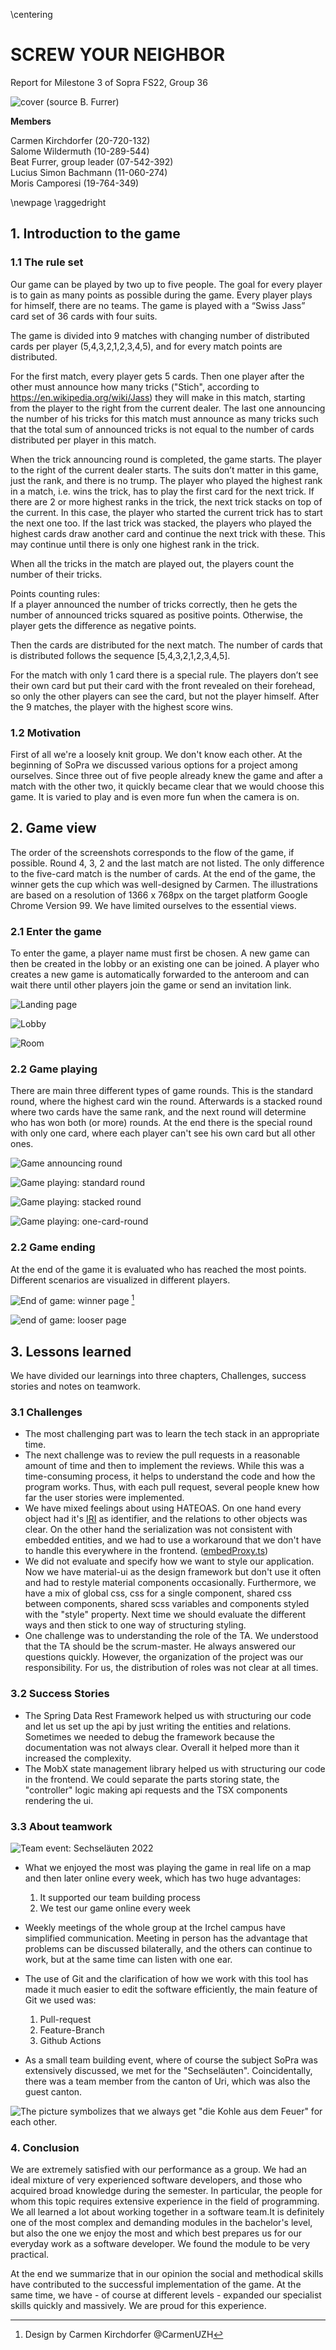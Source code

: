 \centering

# SCREW YOUR NEIGHBOR

Report for Milestone 3 of Sopra FS22, Group 36

![cover (source B. Furrer)](../img/titelbild.jpg)

**Members**

Carmen Kirchdorfer (20-720-132)  
Salome Wildermuth (10-289-544)  
Beat Furrer, group leader (07-542-392)  
Lucius Simon Bachmann (11-060-274)  
Moris Camporesi (19-764-349)

\newpage
\raggedright
## 1.  Introduction to the game

### 1.1 The rule set
Our game can be played by two up to five people. The goal for every player is to gain as 
many points as possible during the game. Every player plays for himself, 
there are no teams. The game is played with a “Swiss Jass” card set of 36 cards with four suits.

The game is divided into 9 matches with changing number of distributed cards per player 
(5,4,3,2,1,2,3,4,5), and for every match points are distributed.

For the first match, every player gets 5 cards. 
Then one player after the other must announce how many tricks ("Stich", according to https://en.wikipedia.org/wiki/Jass) 
they will make in this match, 
starting from the player to the right from the current dealer. 
The last one announcing the number of his tricks for this match must announce as many tricks such that the total 
sum of announced tricks is not equal to the number of cards distributed per player in this match.


When the trick announcing round is completed, the game starts. The player to the right of the current dealer starts. 
The suits don’t matter in this game, just the rank, and there is no trump. The player who played the highest 
rank in a match, i.e. wins the trick, has to play the first card for the next trick.
If there are 2 or more highest ranks in the trick, the next trick stacks on top of the current. In this case, 
the player who started the current trick has to start the next one too. If the last trick was stacked, the players 
who played the highest cards draw another card and continue the next trick with these. This may continue until 
there is only one highest rank in the trick.

When all the tricks in the match are played out, the players count the number of their tricks.


Points counting rules:\
If a player announced the number of tricks correctly, then he gets the number of announced tricks squared as 
positive points. Otherwise, the player gets the difference as negative points.

Then the cards are distributed for the next match. The number 
of cards that is distributed follows the sequence [5,4,3,2,1,2,3,4,5].

For the match with only 1 card there is a special rule. The players don’t see their own card but put their card 
with the front revealed on their forehead, so only the other players can see the card, but not the player himself. 
After the 9 matches, the player with the highest score wins.

### 1.2 Motivation
First of all we're a loosely knit group. We don't know each other. At the beginning of SoPra we discussed various 
options for a project among ourselves. Since three out of five people 
already knew the game and after a match with the other two, it quickly became clear that we would choose this game. 
It is varied to play and is even more fun when the camera is on.

## 2. Game view
The order of the screenshots corresponds to the flow of the game, if possible. Round 4, 3, 2 and the last match 
are not listed. The only difference to the five-card match is the number of cards.
At the end of the game, the winner gets the cup which was well-designed by Carmen.
The illustrations are based on a resolution of 1366 x 768px on the target platform Google Chrome Version 99. 
We have limited ourselves to the essential views.

### 2.1 Enter the game
To enter the game, a player name must first be chosen. A new game can then be created in the lobby or an existing 
one can be joined. A player who creates a new game is automatically forwarded to the anteroom and can wait there 
until other players join the game or send an invitation link.

![Landing page](Landing_page.png)

![Lobby](Lobby.png)

![Room](Room.png)

### 2.2 Game playing
There are main three different types of game rounds. This is the standard round, where the highest card win the round. 
Afterwards is a stacked round where two cards have the same rank, and the next round will determine who has won both 
(or more) rounds. At the end there is the special round with only one card, where each player can't see his own card 
but all other ones. 

![Game announcing round](Announcing_stage.png)

![Game playing: standard round](Standard_round.png)

![Game playing: stacked round](Stacked_round.png)

![Game playing: one-card-round](Round_with_one_card.png)

### 2.2 Game ending
At the end of the game it is evaluated who has reached the most points. Different scenarios are visualized in 
different players.

![End of game: winner page](Winner_screen.png) [^1]

![end of game: looser page](Loser_screen.png)

[^1]: Design by Carmen Kirchdorfer @CarmenUZH

## 3. Lessons learned
We have divided our learnings into three chapters, Challenges, success stories and notes on teamwork.

### 3.1 Challenges
- The most challenging part was to learn the tech stack in an appropriate time.
- The next challenge was to review the pull requests in a reasonable amount of time and then to implement the reviews.
While this was a time-consuming process, it helps to understand the code and how the program works.
Thus, with each pull request, several people knew how far the user stories were implemented.
- We have mixed feelings about using HATEOAS. On one hand every object had it's
[IRI](https://en.wikipedia.org/wiki/Internationalized_Resource_Identifier) as identifier, and the relations to other 
objects was clear. On the other hand the serialization was not consistent with embedded entities, and we had
to use a workaround that we don't have to handle this everywhere in the frontend.
([embedProxy.ts](https://github.com/sopra-fs22-group-36/screw-your-neighbor-react/blob/main/src/util/embedProxy.ts))
- We did not evaluate and specify how we want to style our application. Now we have material-ui as the design framework
but don't use it often and had to restyle material components occasionally. Furthermore, we have a mix of
global css, css for a single component, shared css between components, shared scss variables
and components styled with the "style" property.
Next time we should evaluate the different ways and then stick to one way of structuring styling.
- One challenge was to understanding the role of the TA. We understood that the TA should be the scrum-master. 
He always answered our questions quickly. However, the organization of the project was our responsibility. 
For us, the distribution of roles was not clear at all times.

### 3.2 Success Stories
- The Spring Data Rest Framework helped us with structuring our code and let us set up the api by
just writing the entities and relations. Sometimes we needed to debug the framework because the
documentation was not always clear. Overall it helped more than it increased the complexity.
- The MobX state management library helped us with structuring our code in the frontend. We could separate 
the parts storing state, the "controller" logic making api requests and the TSX components rendering the ui.


### 3.3 About teamwork
![Team event: Sechseläuten 2022](Sechselauten_3.png)

- What we enjoyed the most was playing the game in real life on a map and then later online every week, which has two 
huge advantages:
    1. It supported our team building process
    2. We test our game online every week

- Weekly meetings of the whole group at the Irchel campus have simplified communication. Meeting in person has the 
advantage that problems can be discussed bilaterally, and the others can continue to work, but at the same time can 
listen with one ear.
	
- The use of Git and the clarification of how we work with this tool has made it much easier to edit the software 
efficiently, the main feature of Git we used was: 
    1. Pull-request
    2. Feature-Branch 
    3. Github Actions

- As a small team building event, where of course the subject SoPra was extensively discussed, we met for the
"Sechseläuten". Coincidentally, there was a team member from the canton of Uri, which was also the guest canton.

![The picture symbolizes that we always get "die Kohle aus dem Feuer" for each other.](Sechselauten.gif)

### 4. Conclusion 
We are extremely satisfied with our performance as a group. We had an ideal mixture of very experienced software 
developers, and those who acquired broad knowledge during the semester. In particular, the people for whom this 
topic requires extensive experience in the field of programming. We all learned a lot about working together in a
software team.It is definitely one of the most complex and demanding modules in the bachelor's level, but also the 
one we enjoy the most and which best prepares us for our everyday work as a software developer. We found the 
module to be very practical.

At the end we summarize that in our opinion the social and methodical skills have contributed to the successful 
implementation of the game. At the same time, we have - of course at different levels - expanded our specialist 
skills quickly and massively. We are proud for this experience. 
